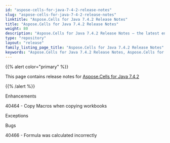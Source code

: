 ```yaml
---
id: "aspose-cells-for-java-7-4-2-release-notes"
slug: "aspose-cells-for-java-7-4-2-release-notes"
linktitle: "Aspose.Cells for Java 7.4.2 Release Notes"
title: "Aspose.Cells for Java 7.4.2 Release Notes"
weight: 80
description: "Aspose.Cells for Java 7.4.2 Release Notes – the latest enhancements, new features, and fixes."
type: "repository"
layout: "release"
family_listing_page_title: "Aspose.Cells for Java 7.4.2 Release Notes"
keywords: "Aspose.Cells for Java 7.4.2 Release Notes, Aspose.Cells for Java 7.4.2 updates and fixes"
---
```


{{% alert color="primary" %}} 

This page contains release notes for [Aspose.Cells for Java 7.4.2](https://releases.aspose.com/cells/java/new-releases/aspose.cells-for-java-7.4.2/)

{{% /alert %}} 

Enhancements 

40464 - Copy Macros when copying workbooks 

Exceptions 

Bugs 

40466 - Formula was calculated incorrectly 
